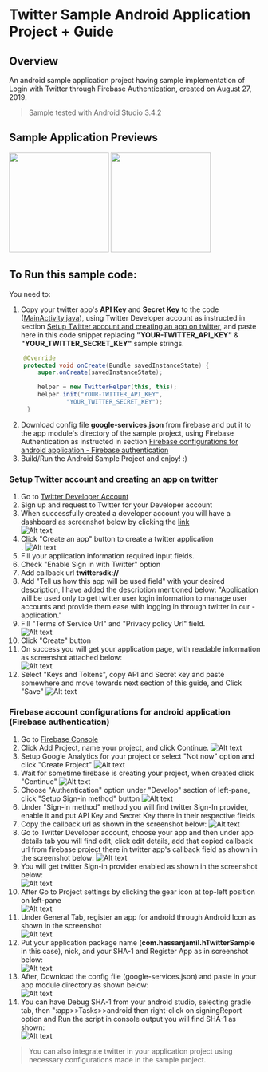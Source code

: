# Twitter Sample Android Application Project + Guide

## Overview
An android sample application project having sample implementation of Login with Twitter through Firebase Authentication, created on August 27, 2019.

> Sample tested with Android Studio 3.4.2

## Sample Application Previews
<p float="left">
 <img src="screenshots/home.png" width="200" />
 <img src="screenshots/twitter-app.png" width="200" /> 
</p>

## To Run this sample code:
You need to:
1. Copy your twitter app's **API Key** and **Secret Key** to the code ([MainActivity.java](https://github.com/hassaanjamil/hTwitterAndroidSampleApplication/blob/master/app/src/main/java/com/hassanjamil/htwitter_sample_application/activities/MainActivity.java)), using Twitter Developer account as instructed in section [Setup Twitter account and creating an app on twitter](https://github.com/hassaanjamil/hTwitterAndroidSampleApplication/blob/master/README.md#setup-twitter-account-and-creating-an-app-on-twitter), and paste here in this code snippet replacing **"YOUR-TWITTER_API_KEY"** & **"YOUR_TWITTER_SECRET_KEY"** sample strings.
```java
    @Override
    protected void onCreate(Bundle savedInstanceState) {
        super.onCreate(savedInstanceState);

        helper = new TwitterHelper(this, this);
        helper.init("YOUR-TWITTER_API_KEY",
                "YOUR_TWITTER_SECRET_KEY");
     }
```
2. Download config file **google-services.json** from firebase and put it to the app module's directory of the sample project, using Firebase Authentication as instructed in section [Firebase configurations for android application - Firebase authentication](https://github.com/hassaanjamil/hTwitterAndroidSampleApplication/blob/master/README.md#setup-twitter-account-and-creating-an-app-on-twitter)
3. Build/Run the Android Sample Project and enjoy! :)

### Setup Twitter account and creating an app on twitter
1. Go to [Twitter Developer Account](https://developer.twitter.com/en/apps)
2. Sign up and request to Twitter for your Developer account
3. When successfully created a developer account you will have a dashboard as screenshot below by clicking the [link](https://developer.twitter.com/en/apps) <br/>
![Alt text](screenshots/5.jpg?raw=true "Screenshot")
4. Click "Create an app" button to create a twitter application<br/>.
![Alt text](screenshots/6.jpg?raw=true "Screenshot")
5. Fill your application information required input fields.
6. Check "Enable Sign in with Twitter" option
7. Add callback url **twittersdk://**
8. Add "Tell us how this app will be used field" with your desired description, I have added the description mentioned below:
 "Application will be used only to get twitter user login information to manage user accounts and provide them ease with logging in through twitter in our - application."
9. Fill "Terms of Service Url" and "Privacy policy Url" field.<br/>
![Alt text](screenshots/7.jpg?raw=true "Screenshot")
10. Click "Create" button
11. On success you will get your application page, with readable information as screenshot attached below:<br/>
![Alt text](screenshots/8.jpg?raw=true "Screenshot")
12. Select "Keys and Tokens", copy API and Secret key and paste somewhere and move towards next section of this guide, and Click "Save"
![Alt text](screenshots/9.jpg?raw=true "Screenshot")

### Firebase account configurations for android application (Firebase authentication)
1. Go to [Firebase Console](https://console.firebase.google.com/)
2. Click Add Project, name your project, and click Continue.
![Alt text](screenshots/1.jpg?raw=true "Screenshot")
3. Setup Google Analytics for your project or select "Not now" option and click "Create Project"
![Alt text](screenshots/2.jpg?raw=true "Screenshot")
4. Wait for sometime firebase is creating your project, when created click "Continue"
![Alt text](screenshots/3.jpg?raw=true "Screenshot")
5. Choose "Authentication" option under "Develop" section of left-pane, click "Setup Sign-in method" button
![Alt text](screenshots/4.jpg?raw=true "Screenshot")
6. Under "Sign-in method" method you will find twitter Sign-In provider, enable it and put API Key and Secret Key there in their respective fields
7. Copy the callback url as shown in the screenshot below:
![Alt text](screenshots/11.jpg?raw=true "Screenshot")
8. Go to Twitter Developer account, choose your app and then under app details tab you will find edit, click edit details, add that copied callback url from firebase project there in twitter app's callback field as shown in the screenshot below:
![Alt text](screenshots/13.jpg?raw=true "Screenshot")
9. You will get twitter Sign-in provider enabled as shown in the screenshot below:<br/>
![Alt text](screenshots/14.jpg?raw=true "Screenshot")
10. After Go to Project settings by clicking the gear icon at top-left position on left-pane<br/>
![Alt text](screenshots/10.jpg?raw=true "Screenshot")
11. Under General Tab, register an app for android through Android Icon as shown in the screenshot<br/>
![Alt text](screenshots/15.jpg?raw=true "Screenshot")
12. Put your application package name (**com.hassanjamil.hTwitterSample** in this case), nick, and your SHA-1 and Register App as in screenshot below:<br/>
![Alt text](screenshots/17.jpg?raw=true "Screenshot")
13. After, Download the config file (google-services.json) and paste in your app module directory as shown below:<br/>
![Alt text](screenshots/18.jpg?raw=true "Screenshot")
14. You can have Debug SHA-1 from your android studio, selecting gradle tab, then ":app>>Tasks>>android then right-click on signingReport option and Run the script in console output you will find SHA-1 as shown:<br/>
![Alt text](screenshots/19.jpg?raw=true "Screenshot")

> You can also integrate twitter in your application project using necessary configurations made in the sample project.
